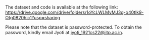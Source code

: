 The dataset and code is available at the following link:
https://drive.google.com/drive/folders/1oYcLWLMvMJ3g-o40tlk9-Otg0820hic1?usp=sharing


Please note that the dataset is password-protected. To obtain the password, kindly email Jyoti at jyoti_1921cs22@iitp.ac.in.
